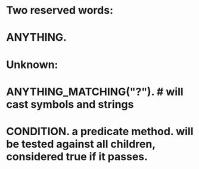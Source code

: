# Two reserved words:
# ANYTHING.

# Unknown:
# ANYTHING_MATCHING("?"). # will cast symbols and strings 
# CONDITION. a predicate method. will be tested against all children, considered true if it passes.
